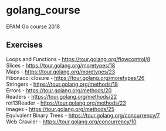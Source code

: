 # golang_course
EPAM Go course 2018

## Exercises
Loops and Functions - https://tour.golang.org/flowcontrol/8  
Slices - https://tour.golang.org/moretypes/18  
Maps - https://tour.golang.org/moretypes/23  
Fibonacci closure - https://tour.golang.org/moretypes/26  
Stringers - https://tour.golang.org/methods/18  
Errors - https://tour.golang.org/methods/20  
Readers - https://tour.golang.org/methods/22  
rot13Reader - https://tour.golang.org/methods/23  
Images - https://tour.golang.org/methods/25  
Equivalent Binary Trees - https://tour.golang.org/concurrency/7  
Web Crawler - https://tour.golang.org/concurrency/10  
